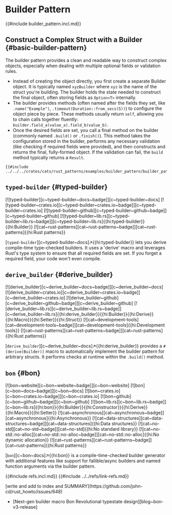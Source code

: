 # Builder Pattern

{{#include builder_pattern.incl.md}}

## Construct a Complex Struct with a Builder {#basic-builder-pattern}

The builder pattern provides a clean and readable way to construct complex objects, especially when dealing with multiple optional fields or validation rules.

- Instead of creating the object directly, you first create a separate Builder object. It is typically named `xyzBuilder` where `xyz` is the name of the struct you're building. The builder holds the state needed to construct the final object, often storing fields as `Option<T>` internally.
- The builder provides methods (often named after the fields they set, like `.name("Example")`, `.timeout(Duration::from_secs(5))`) to configure the object piece by piece. These methods usually return `self`, allowing you to chain calls together fluently: `builder.field_a(value_a).field_b(value_b)`.
- Once the desired fields are set, you call a final method on the builder (commonly named `.build()` or `.finish()`). This method takes the configuration stored in the builder, performs any necessary validation (like checking if required fields were provided), and then constructs and returns the final, fully-formed object. If the validation can fail, the `build` method typically returns a `Result`.

```rust,editable
{{#include ../../../crates/cats/rust_patterns/examples/builder_pattern/builder_pattern.rs:example}}
```

## `typed-builder` {#typed-builder}

[![typed-builder][c~typed-builder~docs~badge]][c~typed-builder~docs] [![typed-builder~crates.io][c~typed-builder~crates.io~badge]][c~typed-builder~crates.io] [![typed-builder~github][c~typed-builder~github~badge]][c~typed-builder~github] [![typed-builder~lib.rs][c~typed-builder~lib.rs~badge]][c~typed-builder~lib.rs]{{hi:typed-builder}}{{hi:Builder}} [![cat~rust-patterns][cat~rust-patterns~badge]][cat~rust-patterns]{{hi:Rust patterns}}

[`typed-builder`][c~typed-builder~docs]↗{{hi:typed-builder}} lets you derive compile-time type-checked builders. It uses a 'derive' macro and leverages Rust's type system to ensure that all required fields are set. If you forget a required field, your code won't even compile.

## `derive_builder` {#derive_builder}

[![derive_builder][c~derive_builder~docs~badge]][c~derive_builder~docs] [![derive_builder~crates.io][c~derive_builder~crates.io~badge]][c~derive_builder~crates.io] [![derive_builder~github][c~derive_builder~github~badge]][c~derive_builder~github] [![derive_builder~lib.rs][c~derive_builder~lib.rs~badge]][c~derive_builder~lib.rs]{{hi:derive_builder}}{{hi:Builder}}{{hi:Derive}}{{hi:Macro}}{{hi:Setter}}{{hi:Struct}} [![cat~development-tools][cat~development-tools~badge]][cat~development-tools]{{hi:Development tools}} [![cat~rust-patterns][cat~rust-patterns~badge]][cat~rust-patterns]{{hi:Rust patterns}}

[`derive_builder`][c~derive_builder~docs]↗{{hi:derive_builder}} provides a `#[derive(Builder)]` macro to automatically implement the builder pattern for arbitrary structs. It performs checks at runtime within the `.build()` method.

## `bon` {#bon}

[![bon~website][c~bon~website~badge]][c~bon~website] [![bon][c~bon~docs~badge]][c~bon~docs] [![bon~crates.io][c~bon~crates.io~badge]][c~bon~crates.io] [![bon~github][c~bon~github~badge]][c~bon~github] [![bon~lib.rs][c~bon~lib.rs~badge]][c~bon~lib.rs]{{hi:bon}}{{hi:Builder}}{{hi:Constructor}}{{hi:Derive}}{{hi:Macro}}{{hi:Setter}} [![cat~asynchronous][cat~asynchronous~badge]][cat~asynchronous]{{hi:Asynchronous}} [![cat~data-structures][cat~data-structures~badge]][cat~data-structures]{{hi:Data structures}} [![cat~no-std][cat~no-std~badge]][cat~no-std]{{hi:No standard library}} [![cat~no-std::no-alloc][cat~no-std::no-alloc~badge]][cat~no-std::no-alloc]{{hi:No dynamic allocation}} [![cat~rust-patterns][cat~rust-patterns~badge]][cat~rust-patterns]{{hi:Rust patterns}}

[`bon`][c~bon~docs]↗{{hi:bon}} is a compile-time-checked builder generator with additional features like support for fallible/async builders and named function arguments via the builder pattern.

{{#include refs.incl.md}}
{{#include ../../refs/link-refs.md}}

<div class="hidden">
[write and add to index and SUMMARY](https://github.com/john-cd/rust_howto/issues/648)

- [Next-gen builder macro Bon Revolutional typestate design][blog~bon-v3-release]

</div>
